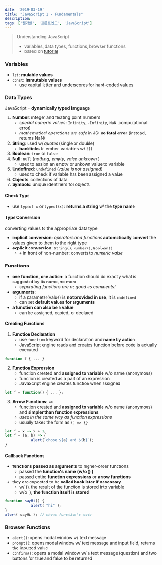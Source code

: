 ```yaml
---
date: '2019-03-19'
title: "JavaScript 1 - Fundamentals"
description: 
tags: ['웹개발', '프론트엔드', 'JavaScript']
---
```

> Understanding JavaScript
> - variables, data types, functions, browser functions
> - based on [tutorial](http://javascript.info/)

### Variables
- `let`: __mutable values__
- `const`: __immutable values__
    - use capital letter and underscores for hard-coded values

### Data Types
JavaScript = __dynamically typed language__
1. __Number__: integer and floating point numbers
    - _special numeric values_: `Infinity`, `-Infinity`, `NaN` (computational error)
    - _mathematical operations are safe_ in JS: __no fatal error__ (instead, returns NaN)
2. __String__: used w/ _quotes_ (single or double)
    - __backticks__ to embed variables w/ `${}`
3. __Boolean__: `true` or `false`
4. __Null__: `null` (_nothing, empty, value unknown_ )
    - used to assign an empty or unkown value to variable
5. __Undefined__: `undefined` (_value is not assigned_)
    - used to check if variable has been assigned a value
6. __Objects__: collections of data
7. __Symbols__: unique identifiers for objects

#### Check Type 
- use `typeof x` or `typeof(x)`: __returns a string__ w/ the __type name__

#### Type Conversion
converting values to the appropriate data type
- __implicit conversion__: _operators and functions_ __automatically convert__ the values given to them to the right type
- __explicit conversion__: `String()`, `Number()`, `Boolean()`
    - `+` in front of non-number: converts to _numeric value_

### Functions
- __one function, one action__: a function should do exactly what is suggested by its name, no more
    - _separating functions are as good as comments!_
- __arguments__:
    - if a parameter(value) is __not provided in use__, it is `undefined`
    - can set __default values for arguments__
- __a function can also be a value__
    - can be assigned, copied, or declared

#### Creating Functions
1. __Function Declaration__
    - use `function` keyword for declaration and __name by action__
    - JavaScript engine reads and creates function before code is actually executed
```js
function f { ... }
```
2. __Function Expression__
    - function created and __assigned to variable__ w/o name (anonymous)
    - function is created as a part of an expression
    - JavaScript engine creates function when assigned
```js
let f = function() { ... };
```
3. __Arrow Functions__: `=>`
    - function created and __assigned to variable__ w/o name (anonymous) and __simpler than function expressions__
    - _used in the same way as function expressions_
    - usually takes the form as `() => {}`
```js
let f = x => x + 1;
let f = (a, b) => {
            alert(`chose ${a} and ${b}`);
}
```

#### Callback Functions
- __functions passed as arguments__ to higher-order functions
    - passed the __function's name (w/o () )__
    - passed entire __function expressions__ or __arrow functions__
- they are expected to be __called back later if necessary__
    - w/ (), the result of the function is stored into variable
    - w/o (), __the function itself is stored__
```js
function sayHi() {
            alert( "hi" );
}
alert( sayHi ); // shows function's code
```

### Browser Functions
- `alert()`: opens modal window w/ text message
- `prompt()`: opens modal window w/ text message and input field, returns the inputted value
- `confirm()`: opens a modal window w/ a text message (question) and two buttons for true and false to be returned